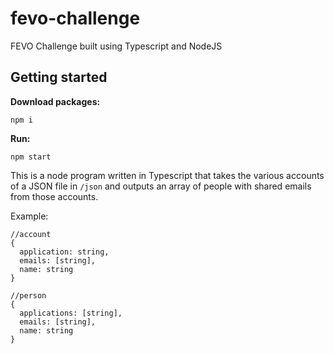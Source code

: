 # fevo-challenge

FEVO Challenge built using Typescript and NodeJS

## Getting started

**Download packages:**

```
npm i
```

**Run:**

```
npm start
```

This is a node program written in Typescript that takes the various accounts of a JSON file in `/json` and outputs an array of people with shared emails from those accounts.

Example:

```
//account
{
  application: string,
  emails: [string],
  name: string
}

//person
{
  applications: [string],
  emails: [string],
  name: string
}
```
